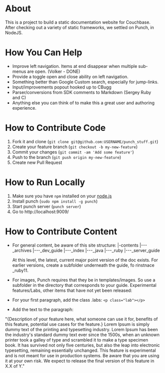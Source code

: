 About
=====

This is a project to build a static documentation website for
Couchbase. After checking out a variety of static frameworks, we
settled on Punch, in NodeJS.

How You Can Help
================
- Improve left navigation. Items at end disappear when multiple sub-menus are open. (Volker - DONE)
- Provide a toggle open and close ability on left navigation.
- Something better than Google Custom search, especially for jump-links.
- Input/improvements popout hooked up to CBugg
- Parser/conversions from SDK comments to Markdown (Sergey Ruby and C)
- Anything else you can think of to make this a great user and authoring experience.

How to Contribute Code
======================

1. Fork it and clone (`git clone git@github.com:USERNAME/punch_stuff.git`)
2. Create your feature branch (`git checkout -b my-new-feature`)
3. Commit your changes (`git commit -am 'Add some feature'`)
4. Push to the branch (`git push origin my-new-feature`)
5. Create new Pull Request

How to Run Locally
==================

1. Make sure you have `npm` installed on your [node.js][1]
2. Install punch (`sudo npm install -g punch`)
3. Start punch server (`punch server`)
4. Go to http://localhost:9009/

How to Contribute Content
=========================

- For general content, be aware of this site structure: 
  |-contents
   |---_archives
   |---_dev_guide
   |---_index
   |---_java
   |---_ruby
   |---_server_guide

  At this level, the latest, current major point version of the doc exists. For earlier versions, create a 
  subfolder underneath the guide, fo rinstnace _ruby11.
  
- For images, Punch requires that they be in templates/images. So use a subfolder in the directory that corresponds to your guide.
Experimental features/Labs, other items that have not yet been released:

- For your first paragraph, add the class .labs: `<p class="lab"></p>`

- Add the text to the paragraph:

"{Description of your feature here, what someone can use it for, benefits of this feature, potential use cases for the feature.} Lorem Ipsum is simply dummy text of the printing and typesetting industry. Lorem Ipsum has been the industry's standard dummy text ever since the 1500s, when an unknown printer took a galley of type and scrambled it to make a type specimen book. It has survived not only five centuries, but also the leap into electronic typesetting, remaining essentially unchanged. This feature is experimental and is not meant for use in production systems. Be aware that you are using it at your own risk. We expect to release the final version of this feature in X.X of Y."

[1]: http://nodejs.org/download/
